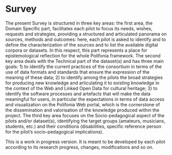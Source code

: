 # Survey

The present Survey is structured in three key areas: the first area, the Domain Specific part, facilitates each pilot to focus its needs, wishes, requests and strategies, providing a structured and articulated panorama on sources, methods and outcomes: here, each pilot is asked to identify and to define the characterization of the sources and to list the available digital corpora or datasets. In this respect, this part represents a place for epistemological reflection for the whole Polifonia framework.
The second key area deals with the Technical part of the dataset(s) and has three main goals: 1) to identify the current practices of the consortium in terms of the use of data formats and standards that ensure the expression of the meaning of these data; 2) to identify among the pilots the broad strategies for producing new knowledge and articulating it to existing knowledge in the context of the Web and Linked Open Data for cultural heritage; 3) to identify the software processes and artefacts that will make the data meaningful for users, in particular the expectations in terms of data access and visualization on the Polifonia Web portal, which is the cornerstone of the dissemination and valorisation of the knowledge produced within the project.
The third key area focuses on the Socio-pedagogical aspect of the pilots and/or dataset(s), identifying the target groups (amateurs, musicians, students, etc.) and their conditions (disabilities, specific reference person for the pilot’s socio-pedagogical implications).

This is a work in progress version. It is meant to be developed by each pilot according to its research progress, changes, modifications and so on.
